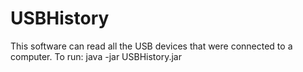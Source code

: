 USBHistory
==========
This software can read all the USB devices that were connected to a computer. 
To run:
java -jar USBHistory.jar
